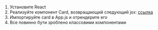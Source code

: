 1. Установите React
2. Реализуйте компонент Card, возвращающий следующий jsx: [ссылка](https://github.com/junjun-it-courses/react-hw/blob/master/task-1.html)
3. Импортируйте card в App.js и отрендерите его
4. Все повинно бути зроблено классовими компонентами